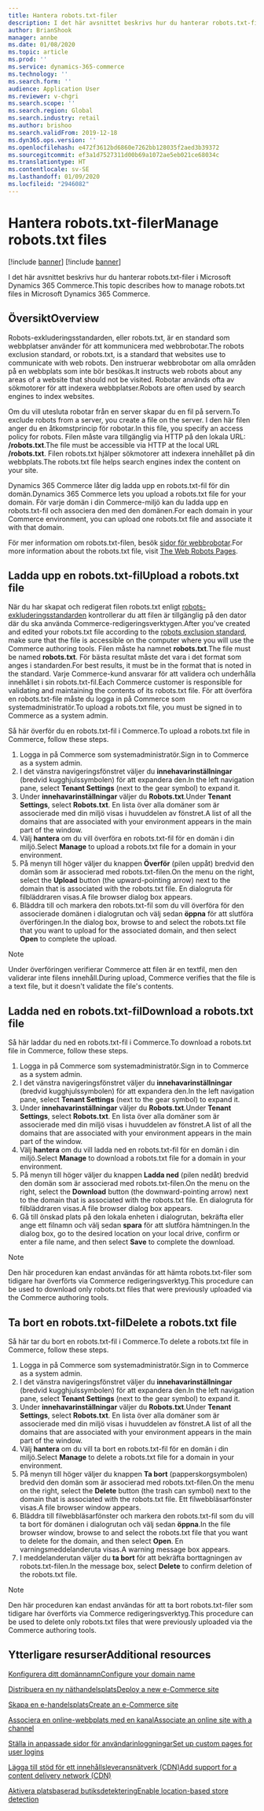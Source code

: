 ```yaml
---
title: Hantera robots.txt-filer
description: I det här avsnittet beskrivs hur du hanterar robots.txt-filer i Microsoft Dynamics 365 Commerce.
author: BrianShook
manager: annbe
ms.date: 01/08/2020
ms.topic: article
ms.prod: ''
ms.service: dynamics-365-commerce
ms.technology: ''
ms.search.form: ''
audience: Application User
ms.reviewer: v-chgri
ms.search.scope: ''
ms.search.region: Global
ms.search.industry: retail
ms.author: brishoo
ms.search.validFrom: 2019-12-18
ms.dyn365.ops.version: ''
ms.openlocfilehash: e472f3612bd6860e7262bb128035f2aed3b39372
ms.sourcegitcommit: ef3a1d7527311d00b69a1072ae5eb021ce68034c
ms.translationtype: HT
ms.contentlocale: sv-SE
ms.lasthandoff: 01/09/2020
ms.locfileid: "2946082"
---
```

# <a name="manage-robotstxt-files"></a><span data-ttu-id="b3de8-103">Hantera robots.txt-filer</span><span class="sxs-lookup"><span data-stu-id="b3de8-103">Manage robots.txt files</span></span>

[!include [banner](includes/preview-banner.md)]
[!include [banner](includes/banner.md)]

<span data-ttu-id="b3de8-104">I det här avsnittet beskrivs hur du hanterar robots.txt-filer i Microsoft Dynamics 365 Commerce.</span><span class="sxs-lookup"><span data-stu-id="b3de8-104">This topic describes how to manage robots.txt files in Microsoft Dynamics 365 Commerce.</span></span>

## <a name="overview"></a><span data-ttu-id="b3de8-105">Översikt</span><span class="sxs-lookup"><span data-stu-id="b3de8-105">Overview</span></span>

<span data-ttu-id="b3de8-106">Robots-exkluderingsstandarden, eller robots.txt, är en standard som webbplatser använder för att kommunicera med webbrobotar.</span><span class="sxs-lookup"><span data-stu-id="b3de8-106">The robots exclusion standard, or robots.txt, is a standard that websites use to communicate with web robots.</span></span> <span data-ttu-id="b3de8-107">Den instruerar webbrobotar om alla områden på en webbplats som inte bör besökas.</span><span class="sxs-lookup"><span data-stu-id="b3de8-107">It instructs web robots about any areas of a website that should not be visited.</span></span> <span data-ttu-id="b3de8-108">Robotar används ofta av sökmotorer för att indexera webbplatser.</span><span class="sxs-lookup"><span data-stu-id="b3de8-108">Robots are often used by search engines to index websites.</span></span>

<span data-ttu-id="b3de8-109">Om du vill utesluta robotar från en server skapar du en fil på servern.</span><span class="sxs-lookup"><span data-stu-id="b3de8-109">To exclude robots from a server, you create a file on the server.</span></span> <span data-ttu-id="b3de8-110">I den här filen anger du en åtkomstprincip för robotar.</span><span class="sxs-lookup"><span data-stu-id="b3de8-110">In this file, you specify an access policy for robots.</span></span> <span data-ttu-id="b3de8-111">Filen måste vara tillgänglig via HTTP på den lokala URL: **/robots.txt**.</span><span class="sxs-lookup"><span data-stu-id="b3de8-111">The file must be accessible via HTTP at the local URL **/robots.txt**.</span></span> <span data-ttu-id="b3de8-112">Filen robots.txt hjälper sökmotorer att indexera innehållet på din webbplats.</span><span class="sxs-lookup"><span data-stu-id="b3de8-112">The robots.txt file helps search engines index the content on your site.</span></span>

<span data-ttu-id="b3de8-113">Dynamics 365 Commerce låter dig ladda upp en robots.txt-fil för din domän.</span><span class="sxs-lookup"><span data-stu-id="b3de8-113">Dynamics 365 Commerce lets you upload a robots.txt file for your domain.</span></span> <span data-ttu-id="b3de8-114">För varje domän i din Commerce-miljö kan du ladda upp en robots.txt-fil och associera den med den domänen.</span><span class="sxs-lookup"><span data-stu-id="b3de8-114">For each domain in your Commerce environment, you can upload one robots.txt file and associate it with that domain.</span></span>

<span data-ttu-id="b3de8-115">För mer information om robots.txt-filen, besök [sidor för webbrobotar](https://www.robotstxt.org/).</span><span class="sxs-lookup"><span data-stu-id="b3de8-115">For more information about the robots.txt file, visit [The Web Robots Pages](https://www.robotstxt.org/).</span></span>

## <a name="upload-a-robotstxt-file"></a><span data-ttu-id="b3de8-116">Ladda upp en robots.txt-fil</span><span class="sxs-lookup"><span data-stu-id="b3de8-116">Upload a robots.txt file</span></span>

<span data-ttu-id="b3de8-117">När du har skapat och redigerat filen robots.txt enligt [robots-exkluderingsstandarden](https://www.robotstxt.org/orig.html) kontrollerar du att filen är tillgänglig på den dator där du ska använda Commerce-redigeringsverktygen.</span><span class="sxs-lookup"><span data-stu-id="b3de8-117">After you've created and edited your robots.txt file according to the [robots exclusion standard](https://www.robotstxt.org/orig.html), make sure that the file is accessible on the computer where you will use the Commerce authoring tools.</span></span> <span data-ttu-id="b3de8-118">Filen måste ha namnet **robots.txt**.</span><span class="sxs-lookup"><span data-stu-id="b3de8-118">The file must be named **robots.txt**.</span></span> <span data-ttu-id="b3de8-119">För bästa resultat måste det vara i det format som anges i standarden.</span><span class="sxs-lookup"><span data-stu-id="b3de8-119">For best results, it must be in the format that is noted in the standard.</span></span> <span data-ttu-id="b3de8-120">Varje Commerce-kund ansvarar för att validera och underhålla innehållet i sin robots.txt-fil.</span><span class="sxs-lookup"><span data-stu-id="b3de8-120">Each Commerce customer is responsible for validating and maintaining the contents of its robots.txt file.</span></span> <span data-ttu-id="b3de8-121">För att överföra en robots.txt-file måste du logga in på Commerce som systemadministratör.</span><span class="sxs-lookup"><span data-stu-id="b3de8-121">To upload a robots.txt file, you must be signed in to Commerce as a system admin.</span></span>

<span data-ttu-id="b3de8-122">Så här överför du en robots.txt-fil i Commerce.</span><span class="sxs-lookup"><span data-stu-id="b3de8-122">To upload a robots.txt file in Commerce, follow these steps.</span></span>

1. <span data-ttu-id="b3de8-123">Logga in på Commerce som systemadministratör.</span><span class="sxs-lookup"><span data-stu-id="b3de8-123">Sign in to Commerce as a system admin.</span></span>
2. <span data-ttu-id="b3de8-124">I det vänstra navigeringsfönstret väljer du **innehavarinställningar** (bredvid kugghjulssymbolen) för att expandera den.</span><span class="sxs-lookup"><span data-stu-id="b3de8-124">In the left navigation pane, select **Tenant Settings** (next to the gear symbol) to expand it.</span></span>
3. <span data-ttu-id="b3de8-125">Under **innehavarinställningar** väljer du **Robots.txt**.</span><span class="sxs-lookup"><span data-stu-id="b3de8-125">Under **Tenant Settings**, select **Robots.txt**.</span></span> <span data-ttu-id="b3de8-126">En lista över alla domäner som är associerade med din miljö visas i huvuddelen av fönstret.</span><span class="sxs-lookup"><span data-stu-id="b3de8-126">A list of all the domains that are associated with your environment appears in the main part of the window.</span></span>
4. <span data-ttu-id="b3de8-127">Välj **hantera** om du vill överföra en robots.txt-fil för en domän i din miljö.</span><span class="sxs-lookup"><span data-stu-id="b3de8-127">Select **Manage** to upload a robots.txt file for a domain in your environment.</span></span>
5. <span data-ttu-id="b3de8-128">På menyn till höger väljer du knappen **Överför** (pilen uppåt) bredvid den domän som är associerad med robots.txt-filen.</span><span class="sxs-lookup"><span data-stu-id="b3de8-128">On the menu on the right, select the **Upload** button (the upward-pointing arrow) next to the domain that is associated with the robots.txt file.</span></span> <span data-ttu-id="b3de8-129">En dialogruta för filbläddraren visas.</span><span class="sxs-lookup"><span data-stu-id="b3de8-129">A file browser dialog box appears.</span></span>
6. <span data-ttu-id="b3de8-130">Bläddra till och markera den robots.txt-fil som du vill överföra för den associerade domänen i dialogrutan och välj sedan **öppna** för att slutföra överföringen.</span><span class="sxs-lookup"><span data-stu-id="b3de8-130">In the dialog box, browse to and select the robots.txt file that you want to upload for the associated domain, and then select **Open** to complete the upload.</span></span>

> [!NOTE] 
> <span data-ttu-id="b3de8-131">Under överföringen verifierar Commerce att filen är en textfil, men den validerar inte filens innehåll.</span><span class="sxs-lookup"><span data-stu-id="b3de8-131">During upload, Commerce verifies that the file is a text file, but it doesn't validate the file's contents.</span></span>

## <a name="download-a-robotstxt-file"></a><span data-ttu-id="b3de8-132">Ladda ned en robots.txt-fil</span><span class="sxs-lookup"><span data-stu-id="b3de8-132">Download a robots.txt file</span></span>

<span data-ttu-id="b3de8-133">Så här laddar du ned en robots.txt-fil i Commerce.</span><span class="sxs-lookup"><span data-stu-id="b3de8-133">To download a robots.txt file in Commerce, follow these steps.</span></span>

1. <span data-ttu-id="b3de8-134">Logga in på Commerce som systemadministratör.</span><span class="sxs-lookup"><span data-stu-id="b3de8-134">Sign in to Commerce as a system admin.</span></span>
2. <span data-ttu-id="b3de8-135">I det vänstra navigeringsfönstret väljer du **innehavarinställningar** (bredvid kugghjulssymbolen) för att expandera den.</span><span class="sxs-lookup"><span data-stu-id="b3de8-135">In the left navigation pane, select **Tenant Settings** (next to the gear symbol) to expand it.</span></span>
3. <span data-ttu-id="b3de8-136">Under **innehavarinställningar** väljer du **Robots.txt**.</span><span class="sxs-lookup"><span data-stu-id="b3de8-136">Under **Tenant Settings**, select **Robots.txt**.</span></span> <span data-ttu-id="b3de8-137">En lista över alla domäner som är associerade med din miljö visas i huvuddelen av fönstret.</span><span class="sxs-lookup"><span data-stu-id="b3de8-137">A list of all the domains that are associated with your environment appears in the main part of the window.</span></span>
4. <span data-ttu-id="b3de8-138">Välj **hantera** om du vill ladda ned en robots.txt-fil för en domän i din miljö.</span><span class="sxs-lookup"><span data-stu-id="b3de8-138">Select **Manage** to download a robots.txt file for a domain in your environment.</span></span>
5. <span data-ttu-id="b3de8-139">På menyn till höger väljer du knappen **Ladda ned** (pilen nedåt) bredvid den domän som är associerad med robots.txt-filen.</span><span class="sxs-lookup"><span data-stu-id="b3de8-139">On the menu on the right, select the **Download** button (the downward-pointing arrow) next to the domain that is associated with the robots.txt file.</span></span> <span data-ttu-id="b3de8-140">En dialogruta för filbläddraren visas.</span><span class="sxs-lookup"><span data-stu-id="b3de8-140">A file browser dialog box appears.</span></span>
6. <span data-ttu-id="b3de8-141">Gå till önskad plats på den lokala enheten i dialogrutan, bekräfta eller ange ett filnamn och välj sedan **spara** för att slutföra hämtningen.</span><span class="sxs-lookup"><span data-stu-id="b3de8-141">In the dialog box, go to the desired location on your local drive, confirm or enter a file name, and then select **Save** to complete the download.</span></span>

> [!NOTE]
> <span data-ttu-id="b3de8-142">Den här proceduren kan endast användas för att hämta robots.txt-filer som tidigare har överförts via Commerce redigeringsverktyg.</span><span class="sxs-lookup"><span data-stu-id="b3de8-142">This procedure can be used to download only robots.txt files that were previously uploaded via the Commerce authoring tools.</span></span>

## <a name="delete-a-robotstxt-file"></a><span data-ttu-id="b3de8-143">Ta bort en robots.txt-fil</span><span class="sxs-lookup"><span data-stu-id="b3de8-143">Delete a robots.txt file</span></span>

<span data-ttu-id="b3de8-144">Så här tar du bort en robots.txt-fil i Commerce.</span><span class="sxs-lookup"><span data-stu-id="b3de8-144">To delete a robots.txt file in Commerce, follow these steps.</span></span>

1. <span data-ttu-id="b3de8-145">Logga in på Commerce som systemadministratör.</span><span class="sxs-lookup"><span data-stu-id="b3de8-145">Sign in to Commerce as a system admin.</span></span>
2. <span data-ttu-id="b3de8-146">I det vänstra navigeringsfönstret väljer du **innehavarinställningar** (bredvid kugghjulssymbolen) för att expandera den.</span><span class="sxs-lookup"><span data-stu-id="b3de8-146">In the left navigation pane, select **Tenant Settings** (next to the gear symbol) to expand it.</span></span>
3. <span data-ttu-id="b3de8-147">Under **innehavarinställningar** väljer du **Robots.txt**.</span><span class="sxs-lookup"><span data-stu-id="b3de8-147">Under **Tenant Settings**, select **Robots.txt**.</span></span> <span data-ttu-id="b3de8-148">En lista över alla domäner som är associerade med din miljö visas i huvuddelen av fönstret.</span><span class="sxs-lookup"><span data-stu-id="b3de8-148">A list of all the domains that are associated with your environment appears in the main part of the window.</span></span>
4. <span data-ttu-id="b3de8-149">Välj **hantera** om du vill ta bort en robots.txt-fil för en domän i din miljö.</span><span class="sxs-lookup"><span data-stu-id="b3de8-149">Select **Manage** to delete a robots.txt file for a domain in your environment.</span></span>
5. <span data-ttu-id="b3de8-150">På menyn till höger väljer du knappen **Ta bort** (papperskorgsymbolen) bredvid den domän som är associerad med robots.txt-filen.</span><span class="sxs-lookup"><span data-stu-id="b3de8-150">On the menu on the right, select the **Delete** button (the trash can symbol) next to the domain that is associated with the robots.txt file.</span></span> <span data-ttu-id="b3de8-151">Ett filwebbläsarfönster visas.</span><span class="sxs-lookup"><span data-stu-id="b3de8-151">A file browser window appears.</span></span>
6. <span data-ttu-id="b3de8-152">Bläddra till filwebbläsarfönster och markera den robots.txt-fil som du vill ta bort för domänen i dialogrutan och välj sedan **öppna**.</span><span class="sxs-lookup"><span data-stu-id="b3de8-152">In the file browser window, browse to and select the robots.txt file that you want to delete for the domain, and then select **Open**.</span></span> <span data-ttu-id="b3de8-153">En varningsmeddelanderuta visas.</span><span class="sxs-lookup"><span data-stu-id="b3de8-153">A warning message box appears.</span></span>
7. <span data-ttu-id="b3de8-154">I meddelanderutan väljer du **ta bort** för att bekräfta borttagningen av robots.txt-filen.</span><span class="sxs-lookup"><span data-stu-id="b3de8-154">In the message box, select **Delete** to confirm deletion of the robots.txt file.</span></span>

> [!NOTE] 
> <span data-ttu-id="b3de8-155">Den här proceduren kan endast användas för att ta bort robots.txt-filer som tidigare har överförts via Commerce redigeringsverktyg.</span><span class="sxs-lookup"><span data-stu-id="b3de8-155">This procedure can be used to delete only robots.txt files that were previously uploaded via the Commerce authoring tools.</span></span>

## <a name="additional-resources"></a><span data-ttu-id="b3de8-156">Ytterligare resurser</span><span class="sxs-lookup"><span data-stu-id="b3de8-156">Additional resources</span></span>

[<span data-ttu-id="b3de8-157">Konfigurera ditt domännamn</span><span class="sxs-lookup"><span data-stu-id="b3de8-157">Configure your domain name</span></span>](configure-your-domain-name.md)

[<span data-ttu-id="b3de8-158">Distribuera en ny näthandelsplats</span><span class="sxs-lookup"><span data-stu-id="b3de8-158">Deploy a new e-Commerce site</span></span>](deploy-ecommerce-site.md)

[<span data-ttu-id="b3de8-159">Skapa en e-handelsplats</span><span class="sxs-lookup"><span data-stu-id="b3de8-159">Create an e-Commerce site</span></span>](create-ecommerce-site.md)

[<span data-ttu-id="b3de8-160">Associera en online-webbplats med en kanal</span><span class="sxs-lookup"><span data-stu-id="b3de8-160">Associate an online site with a channel</span></span>](associate-site-online-store.md)

[<span data-ttu-id="b3de8-161">Ställa in anpassade sidor för användarinloggningar</span><span class="sxs-lookup"><span data-stu-id="b3de8-161">Set up custom pages for user logins</span></span>](custom-pages-user-logins.md)

[<span data-ttu-id="b3de8-162">Lägga till stöd för ett innehållsleveransnätverk (CDN)</span><span class="sxs-lookup"><span data-stu-id="b3de8-162">Add support for a content delivery network (CDN)</span></span>](add-cdn-support.md)

[<span data-ttu-id="b3de8-163">Aktivera platsbaserad butiksdetektering</span><span class="sxs-lookup"><span data-stu-id="b3de8-163">Enable location-based store detection</span></span>](enable-store-detection.md)
